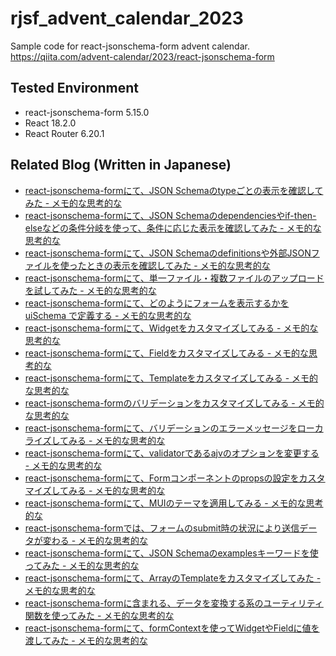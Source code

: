 # rjsf_advent_calendar_2023

Sample code for react-jsonschema-form advent calendar.  
https://qiita.com/advent-calendar/2023/react-jsonschema-form

## Tested Environment

- react-jsonschema-form 5.15.0
- React 18.2.0
- React Router 6.20.1

## Related Blog (Written in Japanese)

- [react-jsonschema-formにて、JSON Schemaのtypeごとの表示を確認してみた - メモ的な思考的な](https://thinkami.hatenablog.com/entry/2023/12/02/225506)
- [react-jsonschema-formにて、JSON Schemaのdependenciesやif-then-elseなどの条件分岐を使って、条件に応じた表示を確認してみた - メモ的な思考的な](https://thinkami.hatenablog.com/entry/2023/12/03/185201)
- [react-jsonschema-formにて、JSON Schemaのdefinitionsや外部JSONファイルを使ったときの表示を確認してみた - メモ的な思考的な](https://thinkami.hatenablog.com/entry/2023/12/04/204047)
- [react-jsonschema-formにて、単一ファイル・複数ファイルのアップロードを試してみた - メモ的な思考的な](https://thinkami.hatenablog.com/entry/2023/12/05/212258)
- [react-jsonschema-formにて、どのようにフォームを表示するかを uiSchema で定義する - メモ的な思考的な](https://thinkami.hatenablog.com/entry/2023/12/06/210723)
- [react-jsonschema-formにて、Widgetをカスタマイズしてみる - メモ的な思考的な](https://thinkami.hatenablog.com/entry/2023/12/07/231806)
- [react-jsonschema-formにて、Fieldをカスタマイズしてみる - メモ的な思考的な](https://thinkami.hatenablog.com/entry/2023/12/08/225035)
- [react-jsonschema-formにて、Templateをカスタマイズしてみる - メモ的な思考的な](https://thinkami.hatenablog.com/entry/2023/12/09/225339)
- [react-jsonschema-formのバリデーションをカスタマイズしてみる - メモ的な思考的な](https://thinkami.hatenablog.com/entry/2023/12/10/213209)
- [react-jsonschema-formにて、バリデーションのエラーメッセージをローカライズしてみる - メモ的な思考的な](https://thinkami.hatenablog.com/entry/2023/12/11/220507)
- [react-jsonschema-formにて、validatorであるajvのオプションを変更する - メモ的な思考的な](https://thinkami.hatenablog.com/entry/2023/12/12/200423)
- [react-jsonschema-formにて、Formコンポーネントのpropsの設定をカスタマイズしてみる - メモ的な思考的な](https://thinkami.hatenablog.com/entry/2023/12/13/220914)
- [react-jsonschema-formにて、MUIのテーマを適用してみる - メモ的な思考的な](https://thinkami.hatenablog.com/entry/2023/12/14/224229)
- [react-jsonschema-formでは、フォームのsubmit時の状況により送信データが変わる - メモ的な思考的な](https://thinkami.hatenablog.com/entry/2023/12/16/181914)
- [react-jsonschema-formにて、JSON Schemaのexamplesキーワードを使ってみた - メモ的な思考的な](https://thinkami.hatenablog.com/entry/2023/12/17/171918)
- [react-jsonschema-formにて、ArrayのTemplateをカスタマイズしてみた - メモ的な思考的な](https://thinkami.hatenablog.com/entry/2023/12/18/202034)
- [react-jsonschema-formに含まれる、データを変換する系のユーティリティ関数を使ってみた - メモ的な思考的な](https://thinkami.hatenablog.com/entry/2023/12/19/223025)
- [react-jsonschema-formにて、formContextを使ってWidgetやFieldに値を渡してみた - メモ的な思考的な](https://thinkami.hatenablog.com/entry/2023/12/20/221625)